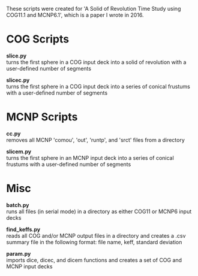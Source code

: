 These scripts were created for 'A Solid of Revolution Time Study using COG11.1 and MCNP6.1', which is a paper I wrote in 2016.

COG Scripts
==========
**slice.py**  
turns the first sphere in a COG input deck into a solid of revolution with a user-defined number of segments

**slicec.py**  
turns the first sphere in a COG input deck into a series of conical frustums with a user-defined number of segments

MCNP Scripts
==========
**cc.py**  
removes all MCNP 'comou', 'out', 'runtp', and 'srct' files from a directory

**slicem.py**  
turns the first sphere in an MCNP input deck into a series of conical frustums with a user-defined number of segments

Misc
==========
**batch.py**  
runs all files (in serial mode) in a directory as either COG11 or MCNP6 input decks

**find_keffs.py**  
reads all COG and/or MCNP output files in a directory and creates a .csv summary file in the following format: file name, keff, standard deviation

**param.py**  
imports dice, dicec, and dicem functions and creates a set of COG and MCNP input decks
